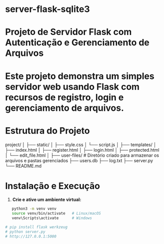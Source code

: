 # server-flask-sqlite3
# Projeto de Servidor Flask com Autenticação e Gerenciamento de Arquivos
# Este projeto demonstra um simples servidor web usando Flask com recursos de registro, login e gerenciamento de arquivos.
# Estrutura do Projeto
project/
│
├── static/
│   ├── style.css
│   └── script.js
│
├── templates/
│   ├── index.html
│   ├── register.html
│   ├── login.html
│   ├── protected.html
│   └── edit_file.html
│
├── user-files/             # Diretório criado para armazenar os arquivos e pastas gerenciados
├── users.db
├── log.txt
├── server.py
└── README.md
# Instalação e Execução

1. **Crie e ative um ambiente virtual:**
```bash
   python3 -m venv venv
   source venv/bin/activate   # Linux/macOS
   venv\Scripts\activate      # Windows

# pip install flask werkzeug
# python server.py
# http://127.0.0.1:5000


